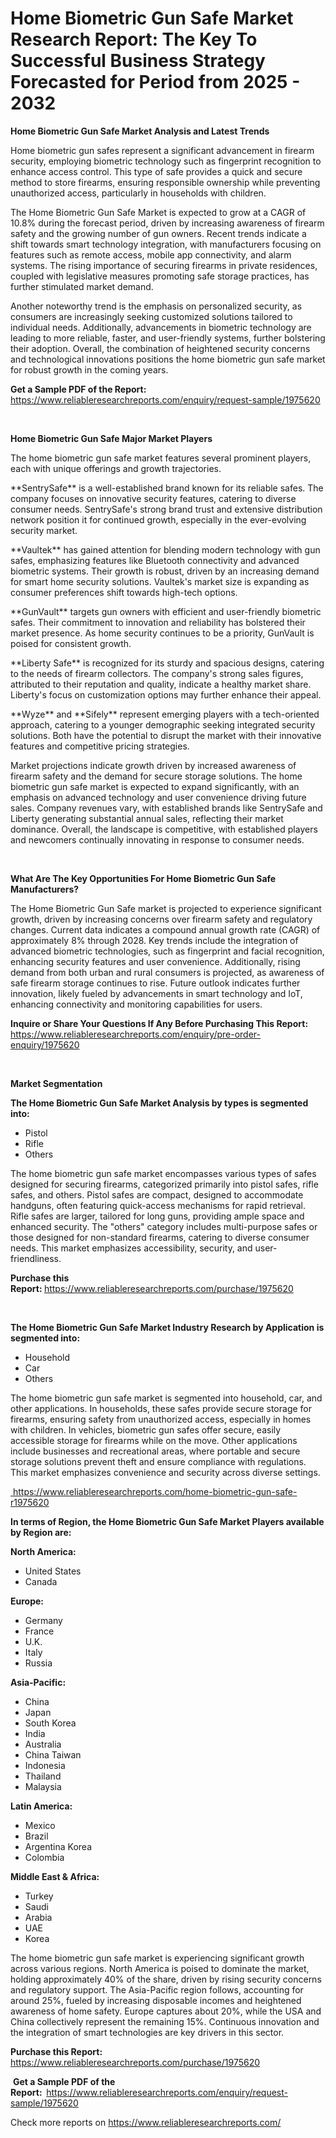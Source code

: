 <p><h1>Home Biometric Gun Safe Market Research Report: The Key To Successful Business Strategy Forecasted for Period from 2025 - 2032</h1></p><p><strong>Home Biometric Gun Safe Market Analysis and Latest Trends</strong></p>
<p><p>Home biometric gun safes represent a significant advancement in firearm security, employing biometric technology such as fingerprint recognition to enhance access control. This type of safe provides a quick and secure method to store firearms, ensuring responsible ownership while preventing unauthorized access, particularly in households with children.</p><p>The Home Biometric Gun Safe Market is expected to grow at a CAGR of 10.8% during the forecast period, driven by increasing awareness of firearm safety and the growing number of gun owners. Recent trends indicate a shift towards smart technology integration, with manufacturers focusing on features such as remote access, mobile app connectivity, and alarm systems. The rising importance of securing firearms in private residences, coupled with legislative measures promoting safe storage practices, has further stimulated market demand.</p><p>Another noteworthy trend is the emphasis on personalized security, as consumers are increasingly seeking customized solutions tailored to individual needs. Additionally, advancements in biometric technology are leading to more reliable, faster, and user-friendly systems, further bolstering their adoption. Overall, the combination of heightened security concerns and technological innovations positions the home biometric gun safe market for robust growth in the coming years.</p></p>
<p><strong>Get a Sample PDF of the Report:&nbsp;</strong> <a href="https://www.reliableresearchreports.com/enquiry/request-sample/1975620?utm_campaign=3084&utm_medium=2&utm_source=Github&utm_content=ia&utm_term=06042025&utm_id=home-biometric-gun-safe">https://www.reliableresearchreports.com/enquiry/request-sample/1975620</a></p>
<p>&nbsp;</p>
<p><strong>Home Biometric Gun Safe Major Market Players</strong></p>
<p><p>The home biometric gun safe market features several prominent players, each with unique offerings and growth trajectories. </p><p>**SentrySafe** is a well-established brand known for its reliable safes. The company focuses on innovative security features, catering to diverse consumer needs. SentrySafe's strong brand trust and extensive distribution network position it for continued growth, especially in the ever-evolving security market.</p><p>**Vaultek** has gained attention for blending modern technology with gun safes, emphasizing features like Bluetooth connectivity and advanced biometric systems. Their growth is robust, driven by an increasing demand for smart home security solutions. Vaultek's market size is expanding as consumer preferences shift towards high-tech options.</p><p>**GunVault** targets gun owners with efficient and user-friendly biometric safes. Their commitment to innovation and reliability has bolstered their market presence. As home security continues to be a priority, GunVault is poised for consistent growth.</p><p>**Liberty Safe** is recognized for its sturdy and spacious designs, catering to the needs of firearm collectors. The company's strong sales figures, attributed to their reputation and quality, indicate a healthy market share. Liberty's focus on customization options may further enhance their appeal.</p><p>**Wyze** and **Sifely** represent emerging players with a tech-oriented approach, catering to a younger demographic seeking integrated security solutions. Both have the potential to disrupt the market with their innovative features and competitive pricing strategies.</p><p>Market projections indicate growth driven by increased awareness of firearm safety and the demand for secure storage solutions. The home biometric gun safe market is expected to expand significantly, with an emphasis on advanced technology and user convenience driving future sales. Company revenues vary, with established brands like SentrySafe and Liberty generating substantial annual sales, reflecting their market dominance. Overall, the landscape is competitive, with established players and newcomers continually innovating in response to consumer needs.</p></p>
<p>&nbsp;</p>
<p><strong>What Are The Key Opportunities For Home Biometric Gun Safe Manufacturers?</strong></p>
<p><p>The Home Biometric Gun Safe market is projected to experience significant growth, driven by increasing concerns over firearm safety and regulatory changes. Current data indicates a compound annual growth rate (CAGR) of approximately 8% through 2028. Key trends include the integration of advanced biometric technologies, such as fingerprint and facial recognition, enhancing security features and user convenience. Additionally, rising demand from both urban and rural consumers is projected, as awareness of safe firearm storage continues to rise. Future outlook indicates further innovation, likely fueled by advancements in smart technology and IoT, enhancing connectivity and monitoring capabilities for users.</p></p>
<p><strong>Inquire or Share Your Questions If Any Before Purchasing This Report:</strong> <a href="https://www.reliableresearchreports.com/enquiry/pre-order-enquiry/1975620?utm_campaign=3084&utm_medium=2&utm_source=Github&utm_content=ia&utm_term=06042025&utm_id=home-biometric-gun-safe">https://www.reliableresearchreports.com/enquiry/pre-order-enquiry/1975620</a></p>
<p>&nbsp;</p>
<p><strong>Market Segmentation</strong></p>
<p><strong>The Home Biometric Gun Safe Market Analysis by types is segmented into:</strong></p>
<p><ul><li>Pistol</li><li>Rifle</li><li>Others</li></ul></p>
<p><p>The home biometric gun safe market encompasses various types of safes designed for securing firearms, categorized primarily into pistol safes, rifle safes, and others. Pistol safes are compact, designed to accommodate handguns, often featuring quick-access mechanisms for rapid retrieval. Rifle safes are larger, tailored for long guns, providing ample space and enhanced security. The "others" category includes multi-purpose safes or those designed for non-standard firearms, catering to diverse consumer needs. This market emphasizes accessibility, security, and user-friendliness.</p></p>
<p><strong>Purchase this Report:&nbsp;</strong><a href="https://www.reliableresearchreports.com/purchase/1975620?utm_campaign=3084&utm_medium=2&utm_source=Github&utm_content=ia&utm_term=06042025&utm_id=home-biometric-gun-safe">https://www.reliableresearchreports.com/purchase/1975620</a></p>
<p>&nbsp;</p>
<p><strong>The Home Biometric Gun Safe Market Industry Research by Application is segmented into:</strong></p>
<p><ul><li>Household</li><li>Car</li><li>Others</li></ul></p>
<p><p>The home biometric gun safe market is segmented into household, car, and other applications. In households, these safes provide secure storage for firearms, ensuring safety from unauthorized access, especially in homes with children. In vehicles, biometric gun safes offer secure, easily accessible storage for firearms while on the move. Other applications include businesses and recreational areas, where portable and secure storage solutions prevent theft and ensure compliance with regulations. This market emphasizes convenience and security across diverse settings.</p></p>
<p><a href="https://www.reliableresearchreports.com/home-biometric-gun-safe-r1975620?utm_campaign=3084&utm_medium=2&utm_source=Github&utm_content=ia&utm_term=06042025&utm_id=home-biometric-gun-safe">&nbsp;https://www.reliableresearchreports.com/home-biometric-gun-safe-r1975620</a></p>
<p><strong>In terms of Region, the Home Biometric Gun Safe Market Players available by Region are:</strong></p>
<p>
    <p> <strong> North America: </strong>
        <ul>
            <li>United States</li>
            <li>Canada</li>
        </ul>
        </p> 
    <p> <strong> Europe: </strong>
        <ul>
            <li>Germany</li>
            <li>France</li>
            <li>U.K.</li>
            <li>Italy</li>
            <li>Russia</li>
        </ul>
        </p> 
    <p> <strong> Asia-Pacific: </strong>
        <ul>
            <li>China</li>
            <li>Japan</li>
            <li>South Korea</li>
            <li>India</li>
            <li>Australia</li>
            <li>China Taiwan</li>
            <li>Indonesia</li>
            <li>Thailand</li>
            <li>Malaysia</li>
        </ul>
        </p> 
    <p> <strong> Latin America: </strong>
        <ul>
            <li>Mexico</li>
            <li>Brazil</li>
            <li>Argentina Korea</li>
            <li>Colombia</li>
        </ul>
        </p> 
    <p> <strong> Middle East & Africa: </strong>
        <ul>
            <li>Turkey</li>
            <li>Saudi</li>
            <li>Arabia</li>
            <li>UAE</li>
            <li>Korea</li>
        </ul>
    </p>
    </p>
<p><p>The home biometric gun safe market is experiencing significant growth across various regions. North America is poised to dominate the market, holding approximately 40% of the share, driven by rising security concerns and regulatory support. The Asia-Pacific region follows, accounting for around 25%, fueled by increasing disposable incomes and heightened awareness of home safety. Europe captures about 20%, while the USA and China collectively represent the remaining 15%. Continuous innovation and the integration of smart technologies are key drivers in this sector.</p></p>
<p><strong>Purchase this Report: </strong><a href="https://www.reliableresearchreports.com/purchase/1975620?utm_campaign=3084&utm_medium=2&utm_source=Github&utm_content=ia&utm_term=06042025&utm_id=home-biometric-gun-safe">https://www.reliableresearchreports.com/purchase/1975620</a></p>
<p>&nbsp;<strong>Get a Sample PDF of the Report:&nbsp;&nbsp;</strong><a href="https://www.reliableresearchreports.com/enquiry/request-sample/1975620?utm_campaign=3084&utm_medium=2&utm_source=Github&utm_content=ia&utm_term=06042025&utm_id=home-biometric-gun-safe">https://www.reliableresearchreports.com/enquiry/request-sample/1975620</a></p>
<p><strong></strong></p>
<p>Check more reports on <a href="https://www.reliableresearchreports.com/?utm_campaign=3084&utm_medium=2&utm_source=Github&utm_content=ia&utm_term=06042025&utm_id=home-biometric-gun-safe">https://www.reliableresearchreports.com/</a></p>